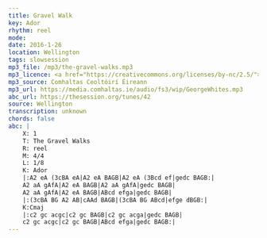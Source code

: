 ```yaml
---
title: Gravel Walk
key: Ador
rhythm: reel
mode: 
date: 2016-1-26
location: Wellington
tags: slowsession
mp3_file: /mp3/the-gravel-walks.mp3
mp3_licence: <a href="https://creativecommons.org/licenses/by-nc/2.5/">CC-BY-NC-2.5</a>
mp3_source: Comhaltas Ceoltóirí Éireann
mp3_url: https://media.comhaltas.ie/audio/fs3/wip/GeorgeWhites.mp3
abc_url: https://thesession.org/tunes/42
source: Wellington
transcription: unknown
chords: false
abc: |
    X: 1
    T: The Gravel Walks
    R: reel
    M: 4/4
    L: 1/8
    K: Ador
    |:A2 eA (3cBA eA|A2 eA BAGB|A2 eA (3Bcd ef|gedc BAGB:|
    A2 aA gAfA|A2 eA BAGB|A2 aA gAfA|gedc BAGB|
    A2 aA gAfA|A2 eA BAGB|ABcd efga|gedc BAGB|
    |:(3cBA BG A2 AB|cAAd BAGB|(3cBA BG ABcd|efge dBGB:|
    K:Cmaj
    |:c2 gc acgc|c2 gc BAGB|c2 gc acga|gedc BAGB|
    c2 gc acgc|c2 gc BAGB|ABcd efga|gedc BAGB:|
---
```


